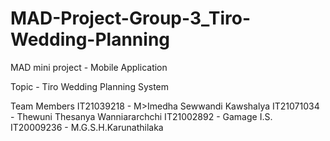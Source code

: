 # MAD-Project-Group-3_Tiro-Wedding-Planning

MAD mini project - Mobile Application

Topic - Tiro Wedding Planning System

Team Members
IT21039218 - M>Imedha Sewwandi Kawshalya
IT21071034 - Thewuni Thesanya Wanniararchchi
IT21002892 - Gamage I.S.
IT20009236 - M.G.S.H.Karunathilaka
